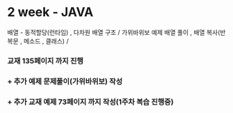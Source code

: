 # 2 week - JAVA
배열 - 동적할당(런타임) , 다차원 배열 구조 / 
가위바위보 예제 배열 풀이 , 배열 복사(반복문 , 메소드 , 클래스) /
### 교재 135페이지 까지 진행
### + 추가 예제 문제풀이(가위바위보) 작성
### + 추가 교재 예제 73페이지 까지 작성(1주차 복습 진행중)

